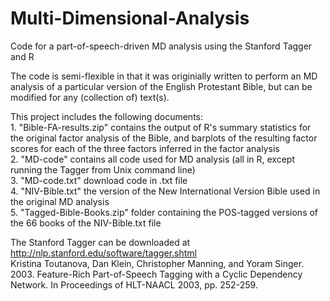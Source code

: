 # Multi-Dimensional-Analysis
Code for a part-of-speech-driven MD analysis using the Stanford Tagger and R

The code is semi-flexible in that it was originially written to perform an MD analysis of a particular version of the English Protestant Bible, but can be modified for any (collection of) text(s).

This project includes the following documents:
<br>1. "Bible-FA-results.zip" contains the output of R's summary statistics for the original factor analysis of the Bible, and barplots of the resulting factor scores for each of the three factors inferred in the factor analysis
<br>2. "MD-code" contains all code used for MD analysis (all in R, except running the Tagger from Unix command line)
<br>3. "MD-code.txt" download code in .txt file
<br>4. "NIV-Bible.txt" the version of the New International Version Bible used in the original MD analysis
<br>5. "Tagged-Bible-Books.zip" folder containing the POS-tagged versions of the 66 books of the NIV-Bible.txt file

The Stanford Tagger can be downloaded at http://nlp.stanford.edu/software/tagger.shtml 
<br>Kristina Toutanova, Dan Klein, Christopher Manning, and Yoram Singer. 2003. Feature-Rich Part-of-Speech Tagging with a Cyclic Dependency Network. In Proceedings of HLT-NAACL 2003, pp. 252-259. 
